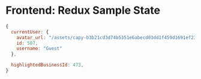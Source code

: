 # Frontend: Redux Sample State
```javascript
{
  currentUser: {
    avatar_url: "/assets/capy-b3b21cd3d74b5351e6abecd03dd1f459d1691ef23fa91b20f09ad1dcdfd18d94.jpg",
    id: 507,
    username: "Guest"
  },

  highlightedBusinessId: 473,
}
```
